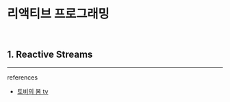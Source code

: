 # 리액티브 프로그래밍

<br>

## 1. Reactive Streams




---

references
- [토비의 봄 tv](https://youtu.be/8fenTR3KOJo)